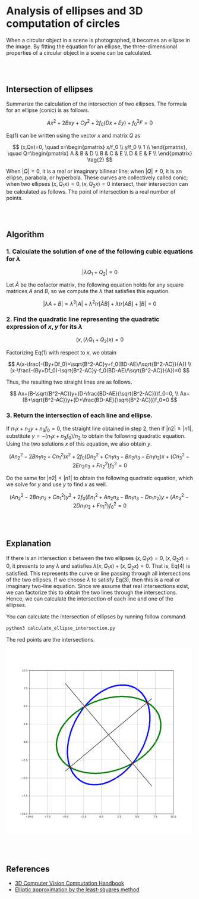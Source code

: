 # Analysis of ellipses and 3D computation of circles
When a circular object in a scene is photographed, it becomes an ellipse in the image. By fitting the equation for an ellipse, the three-dimensional properties of a circular object in a scene can be calculated.

<br><br>

## Intersection of ellipses
Summarize the calculation of the intersection of two ellipses. The formula for an ellipse (conic) is as follows.

$$
Ax^2+2Bxy+Cy^2+2f_0(Dx+Ey)+f_0^2F=0 \tag{1}
$$

Eq(1) can be written using the vector $x$ and matrix $Q$ as

$$
(x,Qx)=0, \quad
x=\begin{pmatrix}
x/f_0 \\
y/f_0 \\
1 \\
\end{pmatrix}, \quad
Q=\begin{pmatrix}
A & B & D \\
B & C & E \\
D & E & F \\
\end{pmatrix} \tag{2}
$$

When $|Q|=0$, it is a real or imaginary bilinear line; when $|Q|\neq0$, it is an ellipse, parabola, or hyperbola. These curves are collectively called conic; when two ellipses $(x,Q_1x)=0, (x,Q_2x)=0$ intersect, their intersection can be calculated as follows. The point of intersection is a real number of points.

<br><br>

## Algorithm

### 1. Calculate the solution of one of the following cubic equations for $\lambda$

$$
|\lambda Q_1+Q_2|=0 \tag{3}
$$

Let $\tilde{A}$ be the cofactor matrix, the following equation holds for any square matrices $A$ and $B$, so we compute the $\lambda$ that satisfies this equation.

$$
|\lambda A + B|=\lambda ^3|A|+\lambda ^2tr[\tilde{A}B]+\lambda tr[A\tilde{B}]+|B|=0
$$

### 2. Find the quadratic line representing the quadratic expression of $x,y$ for its $\lambda$

$$
(x,(\lambda Q_1+Q_2)x)=0 \tag{4}
$$

Factorizing Eq(1) with respect to $x$, we obtain

$$
A(x-\frac{-(By+Df_0)+\sqrt{B^2-AC}y+f_0(BD-AE)/\sqrt{B^2-AC}}{A}) \\
(x-\frac{-(By+Df_0)-\sqrt{B^2-AC}y-f_0(BD-AE)/\sqrt{B^2-AC}}{A})=0
$$

Thus, the resulting two straight lines are as follows.

$$
Ax+(B-\sqrt{B^2-AC})y+(D-\frac{BD-AE}{\sqrt{B^2-AC}})f_0=0, \\
Ax+(B+\sqrt{B^2-AC})y+(D+\frac{BD-AE}{\sqrt{B^2-AC}})f_0=0
$$

### 3. Return the intersection of each line and ellipse.
If $n_1x+n_2y+n_3f_0=0$, the straight line obtained in step 2, then if $|n2|\geq|n1|$, substitute $y=-(n_1x+n_3f_0)/n_2$ to obtain the following quadratic equation. Using the two solutions $x$ of this equation, we also obtain $y$.

$$
(An_2^2-2Bn_1n_2+Cn_1^2)x^2+2f_0(Dn_2^2+Cn_1n_3-Bn_2n_3-En_1n_2)x+(Cn_3^2-2En_2n_3+Fn_2^2)f_0^2=0
$$

Do the same for $|n2|<|n1|$ to obtain the following quadratic equation, which we solve for $y$ and use $y$ to find $x$ as well.

$$
(An_2^2-2Bn_1n_2+Cn_1^2)y^2+2f_0(En_1^2+An_2n_3-Bn_1n_3-Dn_1n_2)y+(An_3^2-2Dn_1n_3+Fn_1^2)f_0^2=0
$$

<br></br>

## Explanation

If there is an intersection x between the two ellipses $(x,Q_1x)=0, (x,Q_2x)=0$, it presents to any $\lambda$ and satisfies $\lambda(x,Q_1x)+(x,Q_2x)=0$. That is, Eq(4) is satisfied. This represents the curve or line passing through all intersections of the two ellipses. If we choose $\lambda$ to satisfy Eq(3), then this is a real or imaginary two-line equation. Since we assume that real intersections exist, we can factorize this to obtain the two lines through the intersections. Hence, we can calculate the intersection of each line and one of the ellipses.

You can calculate the intersection of ellipses by running follow command.

```bash
python3 calculate_ellipse_intersection.py
```

The red points are the intersections.

<img src='images/intersection.png' width='500'>

<br></br>

## References
- [3D Computer Vision Computation Handbook](https://www.morikita.co.jp/books/mid/081791)
- [Elliptic approximation by the least-squares method](https://imagingsolution.blog.fc2.com/blog-entry-20.html)
